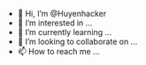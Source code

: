 - 👋 Hi, I’m @Huyenhacker
- 👀 I’m interested in ...
- 🌱 I’m currently learning ...
- 💞️ I’m looking to collaborate on ...
- 📫 How to reach me ...

<!---
Huyenhacker/Huyenhacker is a ✨ special ✨ repository because its `README.md` (this file) appears on your GitHub profile.
You can click the Preview link to take a look at your changes.
--->

